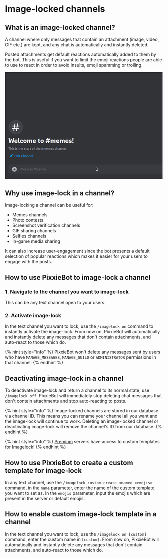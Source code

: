 # Image-locked channels

## What is an image-locked channel?

A channel where only messages that contain an attachment (image, video, GIF etc.) are kept, and any chat is automatically and instantly deleted.

Posted attachments get default reactions automatically added to them by the bot. This is useful if you want to limit the emoji reactions people are able to use to react in order to avoid insults, emoji spamming or trolling.

<div align="left">

<img src="../.gitbook/assets/imagelock.gif" alt="">

</div>

## Why use image-lock in a channel?

Image-locking a channel can be useful for:
* Memes channels
* Photo contests
* Screenshot verification channels
* GIF sharing channels
* Selfies channels
* In-game media sharing

It can also increase user-engagement since the bot presents a default selection of popular reactions which makes it easier for your users to engage with the posts.

## How to use PixxieBot to image-lock a channel

### 1. Navigate to the channel you want to image-lock

This can be any text channel open to your users.

### 2. Activate image-lock

In the text channel you want to lock, use the `/imagelock on` command to instantly activate the image-lock. From now on, PixxieBot will automatically and instantly delete any messages that don't contain attachments, and auto-react to those which do.&#x20;

{% hint style="info" %}
PixxieBot won't delete any messages sent by users who have `MANAGE_MESSAGES`, `MANAGE_GUILD` or `ADMINISTRATOR` permissions in that channel.&#x20;
{% endhint %}

## Deactivating image-lock in a channel

To deactivate image-lock and return a channel to its normal state, use `/imagelock off`. PixxieBot will immediately stop deleting chat messages that don't contain attachments and stop auto-reacting to posts.

{% hint style="info" %}
Image-locked channels are stored in our database via channel ID. This means you can rename your channel all you want and the image-lock will continue to work. Deleting an image-locked channel or deactivating image-lock will remove the channel's ID from our database.
{% endhint %}

{% hint style="info" %}
[Premium](https://pixx.ie/premium) servers have access to custom templates for Imagelock!
{% endhint %}

## How to use PixxieBot to create a custom template for image-lock

In any text channel, use the `/imagelock custom create <name> <emojis>` command, in the `name` parameter, enter the name of the custom template you want to set as. In the `emojis` parameter, input the emojis which are present in the server or default emojis. 

## How to enable custom image-lock template in a channel

In the text channel you want to lock, use the `/imagelock on [custom]` command, enter the custom name in `[custom]`. From now on, PixxieBot will automatically and instantly delete any messages that don't contain attachments, and auto-react to those which do.&#x20;
 